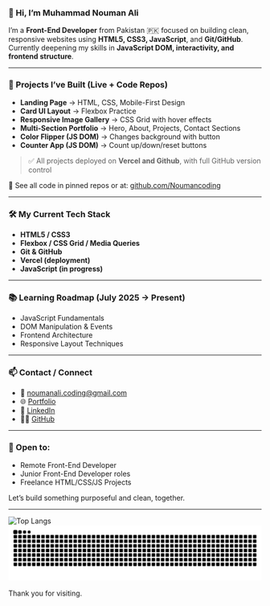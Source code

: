 ### 👋 Hi, I’m Muhammad Nouman Ali

I’m a **Front-End Developer** from Pakistan 🇵🇰 focused on building clean, responsive websites using **HTML5, CSS3, JavaScript**, and **Git/GitHub**. Currently deepening my skills in **JavaScript DOM, interactivity, and frontend structure**.

---

### 🚀 Projects I’ve Built (Live + Code Repos)

* **Landing Page** → HTML, CSS, Mobile-First Design
* **Card UI Layout** → Flexbox Practice
* **Responsive Image Gallery** → CSS Grid with hover effects
* **Multi-Section Portfolio** → Hero, About, Projects, Contact Sections
* **Color Flipper (JS DOM)** → Changes background with button
* **Counter App (JS DOM)** → Count up/down/reset buttons

> ✅ All projects deployed on **Vercel and Github**, with full GitHub version control

🔗 See all code in pinned repos or at: [github.com/Noumancoding](https://github.com/Noumancoding)

---

### 🛠️ My Current Tech Stack

* **HTML5 / CSS3**
* **Flexbox / CSS Grid / Media Queries**
* **Git & GitHub**
* **Vercel (deployment)**
* **JavaScript (in progress)**

---

### 📚 Learning Roadmap (July 2025 → Present)

* JavaScript Fundamentals
* DOM Manipulation & Events
* Frontend Architecture
* Responsive Layout Techniques

---

### 📫 Contact / Connect

* 📧 [noumanali.coding@gmail.com](mailto:noumanali.coding@gmail.com)
* 🌐 [Portfolio](https://noumancoding.vercel.app)
* 🔗 [LinkedIn](https://linkedin.com/in/noumancoding)
* 🧑‍💻 [GitHub](https://github.com/Noumancoding)

---

### 💼 Open to:

* Remote Front-End Developer
* Junior Front-End Developer roles
* Freelance HTML/CSS/JS Projects

Let’s build something purposeful and clean, together.

---

![Top Langs](https://github-readme-stats.vercel.app/api/top-langs/?username=Noumancoding&layout=compact&bg_color=30,e96443,904e95&title_color=ffffff&text_color=ffffff&border_radius=10)
![Snake](https://github.com/Noumancoding/Noumancoding/blob/output/github-contribution-grid-snake.svg)

Thank you for visiting.
